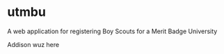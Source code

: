 utmbu
=====

A web application for registering Boy Scouts for a Merit Badge University

Addison wuz here


